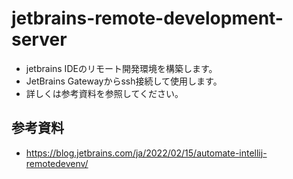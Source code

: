 jetbrains-remote-development-server
==========================

- jetbrains IDEのリモート開発環境を構築します。
- JetBrains Gatewayからssh接続して使用します。
- 詳しくは参考資料を参照してください。

## 参考資料
- https://blog.jetbrains.com/ja/2022/02/15/automate-intellij-remotedevenv/
